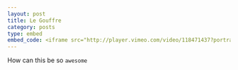 ```yaml
---
layout: post
title: Le Gouffre
category: posts
type: embed
embed_code: <iframe src="http://player.vimeo.com/video/118471437?portrait=0&amp;badge=0" width="500" height="281" frameborder="0" webkitAllowFullScreen mozallowfullscreen allowFullScreen></iframe>
---
```

How can this be so `awesome`
